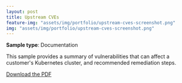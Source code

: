 ```yaml
---
layout: post
title: Upstream CVEs
feature-img: "assets/img/portfolio/upstream-cves-screenshot.png"
img: "assets/img/portfolio/upstream-cves-screenshot.png"
---
```


**Sample type**: Documentation

This sample provides a summary of vulnerabilities that can affect a customer's Kubernetes cluster, and recommended remediation steps. 

<a href="https://raw.githubusercontent.com/bunnnnnnn/bunnnnnnn.github.io/main/_portfolio/vmware-cve.pdf" download>Download the PDF</a>
